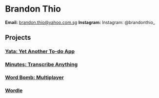 <head>
    <title>Brandon Thio</title>
</head>

# Brandon Thio

**Email:** brandon.thio@yahoo.com.sg 
**Instagram:** Instagram: @brandonthio_

## Projects

### [Yata: Yet Another To-do App](https://beetee17.github.io/yata)

### [Minutes: Transcribe Anything](https://testflight.apple.com/join/5z25NHwR)

### [Word Bomb: Multiplayer](https://apps.apple.com/us/app/word-bomb-multiplayer/id1577748567)

### [Wordle](https://apps.apple.com/us/app/wordsmith-guess-the-word/id1608476770)

</body>

